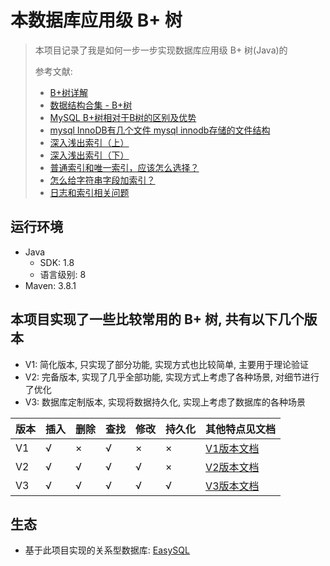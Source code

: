 # 本数据库应用级 B+ 树
> 本项目记录了我是如何一步一步实现数据库应用级 B+ 树(Java)的
> 
> 参考文献:
> - [B+树详解](https://ivanzz1001.github.io/records/post/data-structure/2018/06/16/ds-bplustree)
> - [数据结构合集 - B+树](https://www.bilibili.com/video/BV1bs421u7pY/)
> - [MySQL B+树相对于B树的区别及优势](https://juejin.cn/post/7117516433386373133)
> - [mysql InnoDB有几个文件 mysql innodb存储的文件结构](https://blog.51cto.com/u_16099267/9567953)
> - [深入浅出索引（上）](https://time.geekbang.org/column/article/69236)
> - [深入浅出索引（下）](https://time.geekbang.org/column/article/69636)
> - [普通索引和唯一索引，应该怎么选择？](https://time.geekbang.org/column/article/70848)
> - [怎么给字符串字段加索引？](https://time.geekbang.org/column/article/71492)
> - [日志和索引相关问题](https://time.geekbang.org/column/article/73161)

## 运行环境
- Java
    - SDK: 1.8
    - 语言级别: 8
- Maven: 3.8.1

## 本项目实现了一些比较常用的 B+ 树, 共有以下几个版本

- V1: 简化版本, 只实现了部分功能, 实现方式也比较简单, 主要用于理论验证
- V2: 完备版本, 实现了几乎全部功能, 实现方式上考虑了各种场景, 对细节进行了优化
- V3: 数据库定制版本, 实现将数据持久化, 实现上考虑了数据库的各种场景

| 版本  | 插入  | 删除  | 查找  | 修改  | 持久化 | 其他特点见文档                     |
| --- | --- | --- | --- | --- |-----|-----------------------------|
| V1  | √   | ×   | √   | ×   | ×   | [V1版本文档](docs/README.V1.md) |
| V2  | √   | √   | √   | √   | ×   | [V2版本文档](docs/README.V2.md)      |
| V3  | √   | √   | √   | √   | √   | [V3版本文档](docs/README.V3.md)      |

## 生态
- 基于此项目实现的关系型数据库: [EasySQL](https://github.com/wwkk-y/EasySQL)